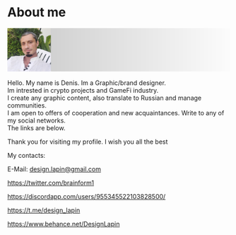 # About me

<div id="header" align="left">
  <img src="https://github.com/Meta-nomad/Meta-nomad/blob/main/Medium_header.png" width="800">
</div>


<body>
 <div id="text">

Hello.
My name is Denis. Im a Graphic/brand designer. <br>
Im intrested in crypto projects and GameFi industry. <br>
I create any graphic content, also translate to Russian and manage communities. <br>
I am open to offers of cooperation and new acquaintances. Write to any of my social networks. <br>
The links are below.<br>

   
Thank you for visiting my profile. I wish you all the best<br>
  </div id=text>
</body>



My contacts:<br>


E-Mail: design.lapin@gmail.com


https://twitter.com/brainform1


https://discordapp.com/users/955345522103828500/


https://t.me/design_lapin


https://www.behance.net/DesignLapin






